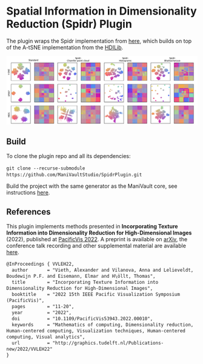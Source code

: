 # Spatial Information in Dimensionality Reduction (Spidr) Plugin

The plugin wraps the Spidr implementation from [here](https://github.com/biovault/Spidr/), which builds on top of the A-tSNE implementation from the [HDILib](https://github.com/biovault/HDILib).

![Example: embeddings and re-colored data](external/example.png)

## Build
To clone the plugin repo and all its dependencies:

```git clone --recurse-submodule https://github.com/ManiVaultStudio/SpidrPlugin.git```

Build the project with the same generator as the ManiVault core, see instructions [here](https://github.com/ManiVaultStudio/core).

## References
This plugin implements methods presented in **Incorporating Texture Information into Dimensionality Reduction for High-Dimensional Images** (2022), published at [PacificVis 2022](https://doi.org/10.1109/PacificVis53943.2022.00010). A preprint is available on [arXiv](https://arxiv.org/abs/2202.09179), the conference talk recording and other supplemental material are available [here](http://graphics.tudelft.nl/Publications-new/2022/VVLEH22/).

```
@InProceedings { VVLEH22,
  author       = "Vieth, Alexander and Vilanova, Anna and Lelieveldt, Boudewijn P.F. and Eisemann, Elmar and H\öllt, Thomas",
  title        = "Incorporating Texture Information into Dimensionality Reduction for High-Dimensional Images",
  booktitle    = "2022 15th IEEE Pacific Visualization Symposium (PacificVis)",
  pages        = "11-20",
  year         = "2022",
  doi          = "10.1109/PacificVis53943.2022.00010",
  keywords     = "Mathematics of computing, Dimensionality reduction,  Human-centered computing, Visualization techniques, Human-centered computing, Visual analytics",
  url          = "http://graphics.tudelft.nl/Publications-new/2022/VVLEH22"
}
```
